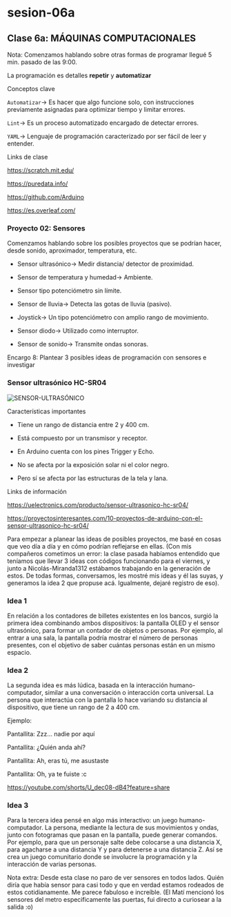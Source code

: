 # sesion-06a

## Clase 6a: MÁQUINAS COMPUTACIONALES

Nota: Comenzamos hablando sobre otras formas de programar llegué 5 min. pasado de las 9:00.

La programación es detalles **repetir**  y **automatizar**

Conceptos clave

`Automatizar`-> Es hacer que algo funcione solo, con instrucciones previamente asignadas para optimizar tiempo y limitar errores.

`Lint`-> Es un proceso automatizado encargado de detectar errores.

`YAML`-> Lenguaje de programación caracterizado por ser fácil de leer y entender.

Links de clase

<https://scratch.mit.edu/>

<https://puredata.info/>

<https://github.com/Arduino>

<https://es.overleaf.com/>

### Proyecto 02: Sensores

Comenzamos hablando sobre los posibles proyectos que se podrían hacer, desde sonido, aproximador, temperatura, etc.

- Sensor ultrasónico-> Medir distancia/ detector de proximidad.

- Sensor de temperatura y humedad-> Ambiente.

- Sensor tipo potenciómetro sin límite.

- Sensor de lluvia-> Detecta las gotas de lluvia (pasivo).

- Joystick-> Un tipo potenciómetro con amplio rango de movimiento.

- Sensor diodo-> Utilizado como interruptor.

- Sensor de sonido-> Transmite ondas sonoras. 

Encargo 8: Plantear 3 posibles ideas de programación con sensores e investigar

### Sensor ultrasónico HC-SR04

![SENSOR-ULTRASÓNICO](./imagenes/SENSOR-ULTRASÓNICO.jpg) 

Características importantes

- Tiene un rango de distancia entre 2 y 400 cm.

- Está compuesto por un transmisor y receptor.

- En Arduino cuenta con los pines Trigger y Echo.

- No se afecta por la exposición solar ni el color negro.

- Pero sí se afecta por las estructuras de la tela y lana.

Links de información

<https://uelectronics.com/producto/sensor-ultrasonico-hc-sr04/>

<https://proyectosinteresantes.com/10-proyectos-de-arduino-con-el-sensor-ultrasonico-hc-sr04/>


Para empezar a planear las ideas de posibles proyectos, me basé en cosas que veo día a día y en cómo podrían reflejarse en ellas. (Con mis compañeros cometimos un error: la clase pasada habíamos entendido que teníamos que llevar 3 ideas con códigos funcionando para el viernes, y junto a Nicolás-Miranda1312 estábamos trabajando en la generación de estos. De todas formas, conversamos, les mostré mis ideas y él las suyas, y generamos la idea 2 que propuse acá. Igualmente, dejaré registro de eso).

### Idea 1

En relación a los contadores de billetes existentes en los bancos, surgió la primera idea combinando ambos dispositivos: la pantalla OLED y el sensor ultrasónico, para formar un contador de objetos o personas. Por ejemplo, al entrar a una sala, la pantalla podría mostrar el número de personas presentes, con el objetivo de saber cuántas personas están en un mismo espacio.

### Idea 2

La segunda idea es más lúdica, basada en la interacción humano-computador, similar a una conversación o interacción corta universal. La persona que interactúa con la pantalla lo hace variando su distancia al dispositivo, que tiene un rango de 2 a 400 cm.

Ejemplo:

Pantallita: Zzz… nadie por aquí

Pantallita: ¿Quién anda ahí?

Pantallita: Ah, eras tú, me asustaste

Pantallita: Oh, ya te fuiste :c

<https://youtube.com/shorts/U_dec08-dB4?feature=share>

### Idea 3

Para la tercera idea pensé en algo más interactivo: un juego humano-computador. La persona, mediante la lectura de sus movimientos y ondas, junto con fotogramas que pasan en la pantalla, puede generar comandos. Por ejemplo, para que un personaje salte debe colocarse a una distancia X, para agacharse a una distancia Y y para detenerse a una distancia Z. Así se crea un juego comunitario donde se involucre la programación y la interacción de varias personas.


Nota extra: Desde esta clase no paro de ver sensores en todos lados. Quién diría que había sensor para casi todo y que en verdad estamos rodeados de estos cotidianamente. Me parece fabuloso e increíble. (El Matí mencionó los sensores del metro especificamente las puertas, fui directo a curiosear a la salida :o)



